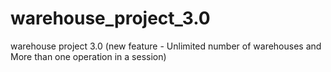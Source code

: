 # warehouse_project_3.0
warehouse project 3.0 (new feature - Unlimited number of warehouses and More than one operation in a session)
